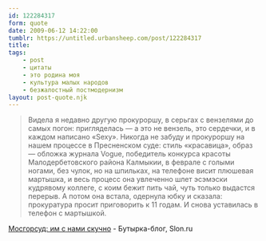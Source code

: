 ```yaml
---
id: 122284317
form: quote
date: 2009-06-12 14:22:00
tumblr: https://untitled.urbansheep.com/post/122284317
title: 
tags:
    - post
    - цитаты
    - это родина моя
    - культура малых народов
    - безжалостный постмодернизм
layout: post-quote.njk
---
```


<blockquote>
Видела я недавно другую прокуроршу, в серьгах с вензелями до самых погон: пригляделась — а это не вензель, это сердечки, и в каждом написано «Sexy». Никогда не забуду и прокуроршу на нашем процессе в Пресненском суде: стиль «красавица», образ — обложка журнала Vogue, победитель конкурса красоты Малодербетовского района Калмыкии, в феврале с голыми ногами, без чулок, но на шпильках, на телефоне висит плюшевая мартышка, и весь процесс она увлеченно шлет эсэмэски кудрявому коллеге, с коим бежит пить чай, чуть только выдастся перерыв. А потом она встала, одернула юбку и сказала: прокуратура просит приговорить к 11 годам. И снова уставилась в телефон с мартышкой.
</blockquote>

<a href="http://slon.ru/blogs/butirka/post/51997/">Мосгорсуд: им с нами скучно</a> - Бутырка-блог, Slon.ru
